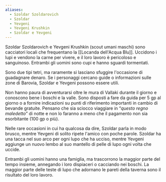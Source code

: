 ```yaml
---
aliases:
  - Szoldar Szoldarovich
  - Szoldar
  - Yevgeni
  - Yevgeni Krushkin
  - Szoldar e Yevgeni
---
```



Szoldar Szoldarovich e Yevgeni Krushkin (scout umani maschi) sono cacciatori locali che frequentano la [[Locanda dell'Acqua Blu]]. Uccidono i lupi e vendono la carne per vivere, e il loro lavoro è pericoloso e sanguinoso. Entrambi gli uomini sono cupi e hanno sguardi tormentati.

Sono due tipi tetri, ma raramente si lasciano sfuggire l'occasione di guadagnare denaro. Se i personaggi cercano guide o informazioni sulle zone di Barovia, Szoldar e Yevgeni possono essere utili. 

Non hanno paura di avventurarsi oltre le mura di Vallaki durante il giorno e conoscono bene i boschi e la valle. Sono disposti a fare da guida per 5 gp al giorno o a fornire indicazioni su punti di riferimento importanti in cambio di bevande gratuite. Pensano che sia sciocco viaggiare in “*questo regno maledetto*” di notte e non lo faranno a meno che il pagamento non sia esorbitante (100 gp o più).

Nelle rare occasioni in cui ha qualcosa da dire, Szoldar parla in modo brusco, mentre Yevgeni di solito ripete l'amico con poche parole. Szoldar ha una tacca nel suo arco per ogni lupo che ha ucciso, mentre Yevgeni aggiunge un nuovo lembo al suo mantello di pelle di lupo ogni volta che uccide. 

Entrambi gli uomini hanno una famiglia, ma trascorrono la maggior parte del tempo insieme, annegando i loro dispiaceri o cacciando nei boschi. La maggior parte delle teste di lupo che adornano le pareti della taverna sono il risultato del loro lavoro.


